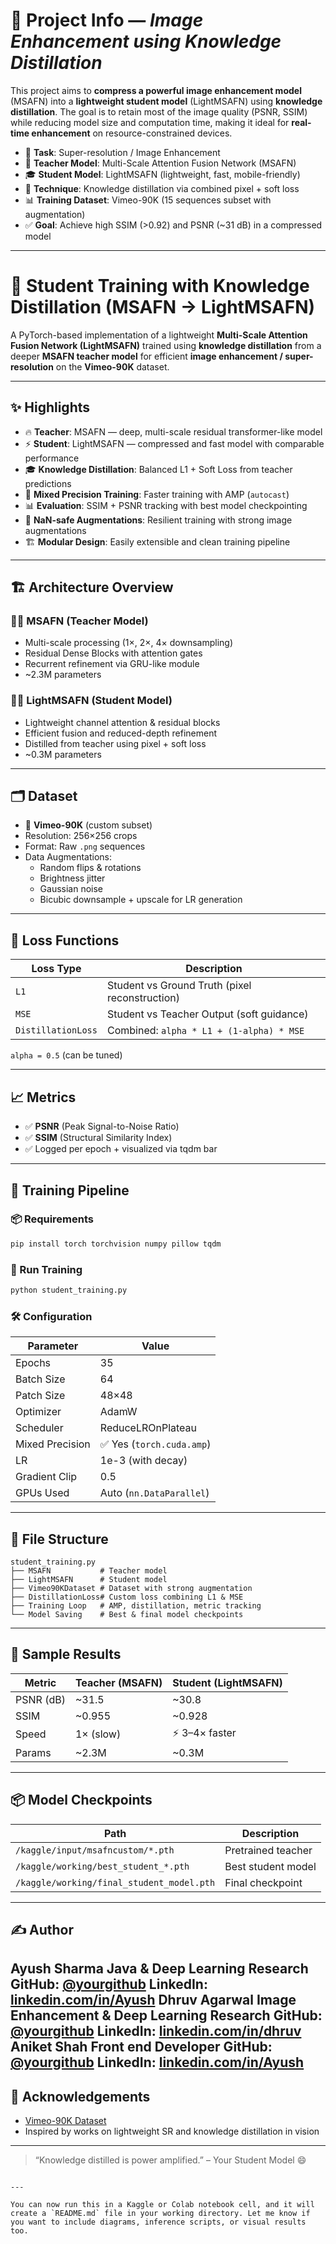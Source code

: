 # 📝 Project Info — *Image Enhancement using Knowledge Distillation*

This project aims to **compress a powerful image enhancement model** (MSAFN) into a **lightweight student model** (LightMSAFN) using **knowledge distillation**. The goal is to retain most of the image quality (PSNR, SSIM) while reducing model size and computation time, making it ideal for **real-time enhancement** on resource-constrained devices.

- 📌 **Task**: Super-resolution / Image Enhancement  
- 🧠 **Teacher Model**: Multi-Scale Attention Fusion Network (MSAFN)  
- 🎓 **Student Model**: LightMSAFN (lightweight, fast, mobile-friendly)  
- 🔄 **Technique**: Knowledge distillation via combined pixel + soft loss  
- 📊 **Training Dataset**: Vimeo-90K (15 sequences subset with augmentation)  
- ✅ **Goal**: Achieve high SSIM (>0.92) and PSNR (~31 dB) in a compressed model

---

# 🧠 Student Training with Knowledge Distillation (MSAFN → LightMSAFN)

A PyTorch-based implementation of a lightweight **Multi-Scale Attention Fusion Network (LightMSAFN)** trained using **knowledge distillation** from a deeper **MSAFN teacher model** for efficient **image enhancement / super-resolution** on the **Vimeo-90K** dataset.

---

## ✨ Highlights

- 🔥 **Teacher**: MSAFN — deep, multi-scale residual transformer-like model  
- ⚡ **Student**: LightMSAFN — compressed and fast model with comparable performance  
- 🎓 **Knowledge Distillation**: Balanced L1 + Soft Loss from teacher predictions  
- 🧪 **Mixed Precision Training**: Faster training with AMP (`autocast`)  
- 📊 **Evaluation**: SSIM + PSNR tracking with best model checkpointing  
- 🧼 **NaN-safe Augmentations**: Resilient training with strong image augmentations  
- 🏗️ **Modular Design**: Easily extensible and clean training pipeline

---

## 🏗️ Architecture Overview

### 👨‍🏫 MSAFN (Teacher Model)
- Multi-scale processing (1×, 2×, 4× downsampling)
- Residual Dense Blocks with attention gates
- Recurrent refinement via GRU-like module
- ~2.3M parameters

### 👨‍🎓 LightMSAFN (Student Model)
- Lightweight channel attention & residual blocks
- Efficient fusion and reduced-depth refinement
- Distilled from teacher using pixel + soft loss
- ~0.3M parameters

---

## 🗂️ Dataset

- 📁 **Vimeo-90K** (custom subset)
- Resolution: 256×256 crops
- Format: Raw `.png` sequences
- Data Augmentations:
  - Random flips & rotations
  - Brightness jitter
  - Gaussian noise
  - Bicubic downsample + upscale for LR generation

---

## 🧪 Loss Functions

| Loss Type         | Description                                      |
|------------------|--------------------------------------------------|
| `L1`              | Student vs Ground Truth (pixel reconstruction)  |
| `MSE`             | Student vs Teacher Output (soft guidance)       |
| `DistillationLoss`| Combined: `alpha * L1 + (1-alpha) * MSE`        |

`alpha = 0.5` (can be tuned)

---

## 📈 Metrics

- ✅ **PSNR** (Peak Signal-to-Noise Ratio)
- ✅ **SSIM** (Structural Similarity Index)
- ✅ Logged per epoch + visualized via tqdm bar

---

## 🚀 Training Pipeline

### 📦 Requirements
```bash
pip install torch torchvision numpy pillow tqdm
````

### 🧪 Run Training

```bash
python student_training.py
```

### 🛠️ Configuration

| Parameter       | Value                    |
| --------------- | ------------------------ |
| Epochs          | 35                       |
| Batch Size      | 64                       |
| Patch Size      | 48×48                    |
| Optimizer       | AdamW                    |
| Scheduler       | ReduceLROnPlateau        |
| Mixed Precision | ✅ Yes (`torch.cuda.amp`) |
| LR              | 1e-3 (with decay)        |
| Gradient Clip   | 0.5                      |
| GPUs Used       | Auto (`nn.DataParallel`) |

---

## 🧠 File Structure

```
student_training.py
├── MSAFN           # Teacher model
├── LightMSAFN      # Student model
├── Vimeo90KDataset # Dataset with strong augmentation
├── DistillationLoss# Custom loss combining L1 & MSE
├── Training Loop   # AMP, distillation, metric tracking
└── Model Saving    # Best & final model checkpoints
```

---

## 🏁 Sample Results

| Metric    | Teacher (MSAFN) | Student (LightMSAFN) |
| --------- | --------------- | -------------------- |
| PSNR (dB) | \~31.5          | \~30.8               |
| SSIM      | \~0.955         | \~0.928              |
| Speed     | 1× (slow)       | ⚡ 3–4× faster        |
| Params    | \~2.3M          | \~0.3M               |

---

## 📦 Model Checkpoints

| Path                                      | Description        |
| ----------------------------------------- | ------------------ |
| `/kaggle/input/msafncustom/*.pth`         | Pretrained teacher |
| `/kaggle/working/best_student_*.pth`      | Best student model |
| `/kaggle/working/final_student_model.pth` | Final checkpoint   |

---

## ✍️ Author

**Ayush Sharma**
Java & Deep Learning Research
GitHub: [@yourgithub](https://github.com/AyushS1304)
LinkedIn: [linkedin.com/in/Ayush](https://www.linkedin.com/in/ayush-sharma-6219352b1/)
**Dhruv Agarwal**
Image Enhancement & Deep Learning Research
GitHub: [@yourgithub](https://github.com/Dhruv610ag)
LinkedIn: [linkedin.com/in/dhruv](https://www.linkedin.com/in/dhruv-agarwal-773b32287)
**Aniket Shah**
Front end Developer
GitHub: [@yourgithub](https://github.com/AyushS1304)
LinkedIn: [linkedin.com/in/Ayush](https://www.linkedin.com/in/aniket-shah-b1b008250/)
---

## 💬 Acknowledgements

* [Vimeo-90K Dataset](http://toflow.csail.mit.edu/)
* Inspired by works on lightweight SR and knowledge distillation in vision

---

> “Knowledge distilled is power amplified.” – Your Student Model 😄

```

---

You can now run this in a Kaggle or Colab notebook cell, and it will create a `README.md` file in your working directory. Let me know if you want to include diagrams, inference scripts, or visual results too.
```